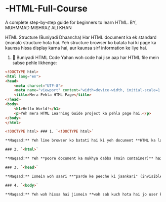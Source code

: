 # -HTML-Full-Course
A complete step-by-step guide for beginners to learn HTML. BY, MUHMMAD MISHRAZ ALI KHAN 

HTML Structure (Buniyadi Dhaancha)
Har HTML document ka ek standard (manak) structure hota hai. Yeh structure browser ko batata hai ki page ka kaunsa hissa display karna hai, aur kaunsa sirf information ke liye hai.

1. 📄 Buniyadi HTML Code
Yahan woh code hai jise aap har HTML file mein sabse pehle likhenge:

```html
<!DOCTYPE html>
<html lang="en">
<head>
    <meta charset="UTF-8">
    <meta name="viewport" content="width=device-width, initial-scale=1.0">
    <title>Mera Pehla HTML Page</title>
</head>
<body>
    <h1>Hello World!</h1>
    <p>Yeh mera HTML Learning Guide project ka pehla page hai.</p>
</body>
</html>
```

```html
<!DOCTYPE html> ### 1. `<!DOCTYPE html>`

**Maqsad:** Yeh line browser ko batati hai ki yeh document **HTML ka latest version (HTML5)** use kar raha hai.

### 2. `<html>`

**Maqsad:** Yeh **poore document ka mukhya dabba (main container)** hai. `<body>` aur `<head>` samet page ka sara content isi tag ke andar aata hai.

### 3. `<head>`

**Maqsad:** Ismein woh saari **"parde ke peeche ki jaankari" (invisible information)** hoti hai jo browser ko chahiye, jaise page ka title, character settings, aur CSS/JavaScript files ke links.

### 4. `<body>`

**Maqsad:** Yeh woh hissa hai jismein **woh sab kuch hota hai jo user ko screen par dikhai deta hai** (jaise text, images, buttons, aur forms).




